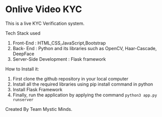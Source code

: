 # Onlive Video KYC
This is a live KYC Verification system.

Tech Stack used
1) Front-End : HTML,CSS,JavaScript,Bootstrap
2) Back- End : Python and its libraries such as OpenCV, Haar-Cascade, DeepFace
3) Server-Side Development : Flask framework

How to Install it: 
1) First clone the github repository in your local computer
2) Install all the required libraries using pip install command in python
3) Install Flask Framework
4) Finally, run the application by applying the command 
`python3 app.py runserver
`




Created By Team Mystic Minds.
